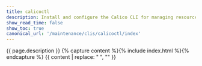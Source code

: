 ```yaml
---
title: calicoctl
description: Install and configure the Calico CLI for managing resources. 
show_read_time: false
show_toc: true
canonical_url: '/maintenance/clis/calicoctl/index'
---
```

{{ page.description }}
{% capture content %}{% include index.html %}{% endcapture %}
{{ content | replace: "    ", "" }}
